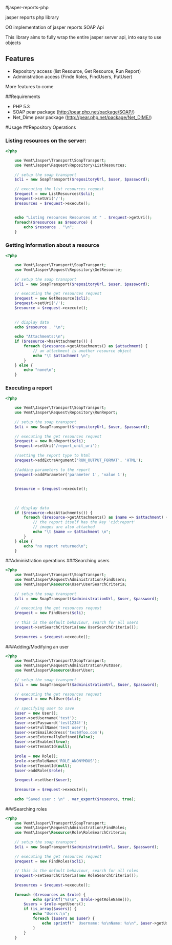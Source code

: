 #jasper-reports-php

jasper reports php library

OO implementation of jasper reports SOAP Api

This library aims to fully wrap the entire jasper server api, into easy to use objects

## Features

* Repository access (list Resource, Get Resource, Run Report)
* Administration access (Finde Roles, FindUsers, PutUser)

More features to come

##Requirements

 * PHP 5.3
 * SOAP pear package (http://pear.php.net/package/SOAP/)
 * Net_Dime pear package (http://pear.php.net/package/Net_DIME/)

#Usage
##Repository Operations
### Listing resources on the server:

```php
<?php

    use Vemt\Jasper\Transport\SoapTransport;
    use Vemt\Jasper\Request\Repository\ListResources;
    
    // setup the soap transport
    $cli = new SoapTransport($repositoryUrl, $user, $password);
    
    // executing the list resources request
    $request = new ListResources($cli);
    $request->setUri('/');
    $resources = $request->execute();
    
    
    echo "Listing resources Resources at " . $request->getUri();
    foreach($resources as $resource) {
        echo $resource . "\n";
    }
```

### Getting information about a resource

```php
<?php

    use Vemt\Jasper\Transport\SoapTransport;
    use Vemt\Jasper\Request\Repository\GetResource;
    
    // setup the soap transport
    $cli = new SoapTransport($repositoryUrl, $user, $password);
    
    // executing the get resources request
    $request = new GetResource($cli);
    $request->setUri('/');
    $resource = $request->execute();
    
    
    // display data
    echo $resource . "\n";
    
    echo "Attachments:\n";
    if ($resource->hasAttachments()) {
        foreach ($resource->getAttachments() as $attachment) {
            // an attachment is another resource object
            echo "\t $attachment \n";
        }
    } else {
        echo "none\n";
    }

```

### Executing a report

```php
<?php

    use Vemt\Jasper\Transport\SoapTransport;
    use Vemt\Jasper\Request\Repository\RunReport;
    
    // setup the soap transport
    $cli = new SoapTransport($repositoryUrl, $user, $password);
    
    // executing the get resources request
    $request = new RunReport($cli);
    $request->setUri('/report_unit_uri');
    
    //setting the report type to html
    $request->addExtraArgument('RUN_OUTPUT_FORMAT', 'HTML');
    
    //adding parameters to the report
    $request->addParameter('parameter 1', 'value 1');
    
    
    $resource = $request->execute();
    
    
    
    // display data
    if ($resource->hasAttachments()) {
        foreach ($resource->getAttachments() as $name => $attachment) {
            // the report itself has the key 'cid:report'
            // images are also attached
            echo "\t $name => $attachment \n";
        }
    } else {
        echo "no report returned\n";
    }

```
##Administration operations
###Searching users
```php
<?php
    use Vemt\Jasper\Transport\SoapTransport;
    use Vemt\Jasper\Request\Administration\FindUsers;
    use Vemt\Jasper\Resource\User\UserSearchCriteria;
    
    // setup the soap transport
    $cli = new SoapTransport($administrationUrl, $user, $password);
    
    // executing the get resources request
    $request = new FindUsers($cli);
    
    // this is the default behaviour, search for all users
    $request->setSearchCriteria(new UserSearchCriteria());
    
    $resources = $request->execute();
```

###Adding/Modifying an user

```php
<?php
    use Vemt\Jasper\Transport\SoapTransport;
    use Vemt\Jasper\Request\Administration\PutUser;
    use Vemt\Jasper\Resource\User\User;
    
    // setup the soap transport
    $cli = new SoapTransport($administrationUrl, $user, $password);
    
    // executing the get resources request
    $request = new PutUser($cli);
    
    // specifying user to save
    $user = new User();
    $user->setUsername('test');
    $user->setPassword('test1234!');
    $user->setFullName('test user');
    $user->setEmailAddress('test@foo.com');
    $user->setExternallyDefined(false);
    $user->setEnabled(true);
    $user->setTenantId(null);
    
    $role = new Role();
    $role->setRoleName('ROLE_ANONYMOUS');
    $role->setTenantId(null);
    $user->addRole($role);
    
    $request->setUser($user);
    
    $resource = $request->execute();
    
    echo "Saved user : \n" . var_export($resource, true);
```
###Searching roles

```php
<?php
    use Vemt\Jasper\Transport\SoapTransport;
    use Vemt\Jasper\Request\Administration\FindRoles;
    use Vemt\Jasper\Resource\Role\RoleSearchCriteria;
    
    // setup the soap transport
    $cli = new SoapTransport($administrationUrl, $user, $password);
    
    // executing the get resources request
    $request = new FindRoles($cli);
    
    // this is the default behaviour, search for all roles
    $request->setSearchCriteria(new RoleSearchCriteria());
    
    $resources = $request->execute();
    
    foreach ($resources as $role) {
            echo sprintf("%s\n", $role->getRoleName());
        $users = $role->getUsers();
        if (is_array($users)) {
            echo "Users:\n";
            foreach ($users as $user) {
                echo sprintf("  Username: %s\nName: %s\n", $user->getUserName(), $user->getFullName());
            }
        }
    }
```